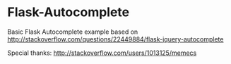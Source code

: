 # Flask-Autocomplete
Basic Flask Autocomplete example based on http://stackoverflow.com/questions/22449884/flask-jquery-autocomplete

Special thanks: http://stackoverflow.com/users/1013125/memecs

